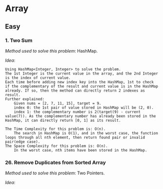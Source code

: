 # Array

## Easy
### 1. Two Sum
*Method used to solve this problem*: HashMap.

*Idea*:
    
    Using HashMap<Integer, Integer> to solve the problem.
    The 1st Integer is the current value in the array, and the 2nd Integer is the index of current value.
    Each time before adding new index key into the HashMap, 1st to check if the complementary of the result and current value is in the HashMap already. If so, then the method can directly return 2 indexes as result.
    Further explained:
        Given nums = [2, 7, 11, 15], target = 9.
        index 0: the 1st pair of value stored in HashMap will be (2, 0).
        index 1: the complementary number is 2(target(9) - current value(7)). As the complementary number has already been stored in the HashMap, it can directly return [0, 1] as its result.
        
    The Time Complexity for this problem is: O(n).
        The search in HashMap is O(1), and in the worst case, the function loops through all nth element, then return found pair or invalid pair(edge case).
    The Space Complexity for this problem is: O(n).
        In the worst case, nth items have been stored in the HashMap.
     
### 26. Remove Duplicates from Sorted Array
*Method used to solve this problem*: Two Pointers.

*Idea*:
